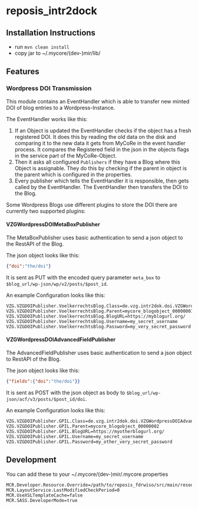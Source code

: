 
# reposis_intr2dock

## Installation Instructions

* run `mvn clean install`
* copy jar to ~/.mycore/(dev-)mir/lib/

## Features

### Wordpress DOI Transmission

This module contains an EventHandler which is able to transfer new minted DOI of blog entries to a Wordpress-Instance.

The EventHandler works like this:
1. If an Object is updated the EventHandler checks if the object has a fresh registered DOI. 
It does this by reading the old data on the disk and comparing it to the new data it gets from MyCoRe in the event handler process. 
It compares the Registered field in the json in the objects flags in the service part of the MyCoRe-Object.
2. Then it asks all configured `Publishers` if they have a Blog where this Object is assignable. 
They do this by checking if the parent in object is the parent which is configured in the properties.
3. Every publisher which tells the EventHandler it is responsible, then gets called by the EventHandler. 
The EventHandler then transfers the DOI to the Blog.


Some Wordpress Blogs use different plugins to store the DOI there are currently two supported plugins:

#### VZGWordpressDOIMetaBoxPublisher
The MetaBoxPublisher uses basic authentication to send a json object to the RestAPI of the Blog.

The json object looks like this:
```json
{"doi":"the/doi"}
```
It is sent as PUT with the encoded query parameter `meta_box` to `$blog_url/wp-json/wp/v2/posts/$post_id`.

An example Configuration looks like this:
```properties
VZG.VZGDOIPublisher.VoelkerrechtsBlog.Class=de.vzg.intr2dok.doi.VZGWordpressDOIMetaBoxPublisher
VZG.VZGDOIPublisher.VoelkerrechtsBlog.Parent=mycore_blogobject_00000001
VZG.VZGDOIPublisher.VoelkerrechtsBlog.BlogURL=https://myblogurl.org/
VZG.VZGDOIPublisher.VoelkerrechtsBlog.Username=my_secret_username
VZG.VZGDOIPublisher.VoelkerrechtsBlog.Password=my_very_secret_password
```

#### VZGWordpressDOIAdvancedFieldPublisher
The AdvancedFieldPublisher uses basic authentication to send a json object to RestAPI of the Blog.

The json object looks like this:
```json
{"fields":{"doi":"the/doi"}}
```

It is sent as POST with the json object as body to `$blog_url/wp-json/acf/v3/posts/$post_id/doi`.

An example Configuration looks like this:
```properties
VZG.VZGDOIPublisher.GPIL.Class=de.vzg.intr2dok.doi.VZGWordpressDOIAdvancedFieldPublisher
VZG.VZGDOIPublisher.GPIL.Parent=mycore_blogobject_00000002
VZG.VZGDOIPublisher.GPIL.BlogURL=https://myotherblogurl.org/
VZG.VZGDOIPublisher.GPIL.Username=my_secret_username
VZG.VZGDOIPublisher.GPIL.Password=my_other_very_secret_password
```


## Development

You can add these to your ~/.mycore/(dev-)mir/.mycore.properties
``` properties
MCR.Developer.Resource.Override=/path/to/reposis_fdrwiso/src/main/resources
MCR.LayoutService.LastModifiedCheckPeriod=0
MCR.UseXSLTemplateCache=false
MCR.SASS.DeveloperMode=true
```
